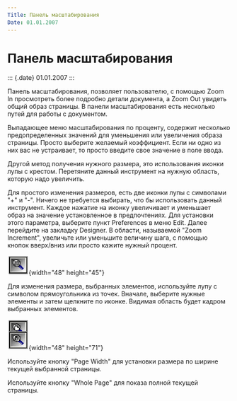 ```yaml
---
Title: Панель масштабирования
Date: 01.01.2007
---
```



Панель масштабирования
======================

::: {.date}
01.01.2007
:::

Панель масштабирования, позволяет пользователю, с помощью Zoom In
просмотреть более подробно детали документа, а Zoom Out увидеть общий
образ страницы. В панели масштабирования есть несколько путей для работы
с документом.

Выпадающее меню масштабирования по проценту, содержит несколько
предопределенных значений для уменьшения или увеличения образа страницы.
Просто выберите желаемый коэффициент. Если ни одно из них вас не
устраивает, то просто введите свое значение в поле ввода.

Другой метод получения нужного размера, это использования иконки лупы с
крестом. Перетяните данный инструмент на нужную область, которую надо
увеличить.

Для простого изменения размеров, есть две иконки лупы с символами \"+\"
и \"-\". Ничего не требуется выбирать, что бы использовать данный
инструмент. Каждое нажатие на иконку увеличивает и уменьшает образ на
значение установленное в предпочтениях. Для установки этого параметра,
выберите пункт Preferences в меню Edit. Далее перейдите на закладку
Designer. В области, называемой \"Zoom Increment\", увеличьте или
уменьшите величину шага, с помощью кнопок вверх/вниз или просто кажите
нужный процент.

![](/pic/embim1769.png){width="48" height="45"}

Для изменения размера, выбранных элементов, используйте лупу с символом
прямоугольника из точек. Вначале, выберите нужные элементы и затем
щелкните по иконке. Видимая область будет кадром выбранных элементов.

![](/pic/embim1770.png){width="48" height="71"}

Используйте кнопку \"Page Width\" для установки размера по ширине
текущей выбранной страницы.

Используйте кнопку \"Whole Page\" для показа полной текущей страницы.
